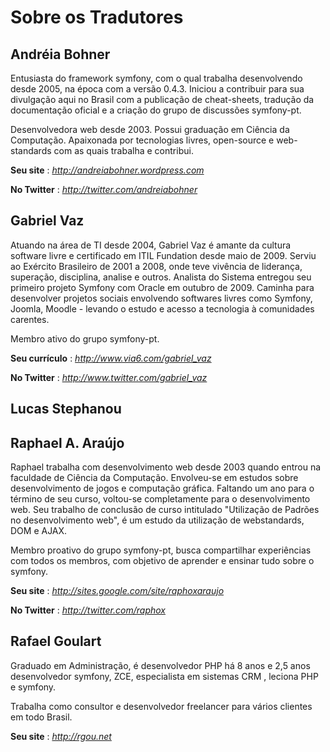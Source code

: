 Sobre os Tradutores
===================

Andréia Bohner
--------------

Entusiasta do framework symfony, com o qual trabalha desenvolvendo desde 2005, na época com a versão 0.4.3. Iniciou a contribuir para sua divulgação aqui no Brasil com a publicação de cheat-sheets, tradução da documentação oficial e a criação do grupo de discussões symfony-pt. 

Desenvolvedora web desde 2003. Possui graduação em Ciência da Computação. Apaixonada por tecnologias livres, open-source e web-standards com as quais trabalha e contribui.

**Seu site** : *http://andreiabohner.wordpress.com*

**No Twitter** : *http://twitter.com/andreiabohner*


Gabriel Vaz
-----------

Atuando na área de TI desde 2004, Gabriel Vaz é amante da cultura software livre e certificado em ITIL Fundation desde maio de 2009. Serviu ao Exército Brasileiro de 2001 a 2008, onde teve vivência de liderança, superação, disciplina, analise e outros. Analista do Sistema entregou seu primeiro projeto Symfony com Oracle em outubro de 2009.
Caminha para desenvolver projetos sociais envolvendo softwares livres como Symfony, Joomla, Moodle - levando o estudo e acesso a tecnologia à comunidades carentes.

Membro ativo do grupo symfony-pt.

**Seu currículo** : *http://www.via6.com/gabriel_vaz*

**No Twitter** : *http://www.twitter.com/gabriel_vaz*


Lucas Stephanou
---------------


Raphael A. Araújo
-----------------

Raphael trabalha com desenvolvimento web desde 2003 quando entrou na faculdade de Ciência da Computação. Envolveu-se em estudos sobre desenvolvimento de jogos e computação gráfica. Faltando um ano para o término de seu curso, voltou-se completamente para o desenvolvimento web. Seu trabalho de conclusão de curso intitulado "Utilização de Padrões no desenvolvimento web", é um estudo da utilização de webstandards, DOM e AJAX.

Membro proativo do grupo symfony-pt, busca compartilhar experiências com todos os membros, com objetivo de aprender e ensinar tudo sobre o symfony.

**Seu site** : *http://sites.google.com/site/raphoxaraujo*

**No Twitter** : *http://twitter.com/raphox*


Rafael Goulart
--------------

Graduado em Administração, é desenvolvedor PHP há 8 anos e 2,5 anos desenvolvedor symfony, ZCE, especialista em sistemas CRM , leciona PHP e symfony. 

Trabalha como consultor e desenvolvedor freelancer para vários clientes em todo Brasil.

**Seu site** : *http://rgou.net*
